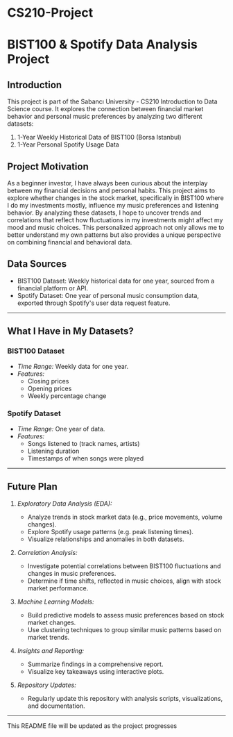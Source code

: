 # CS210-Project

# BIST100 & Spotify Data Analysis Project

## Introduction
This project is part of the Sabancı University - CS210 Introduction to Data Science course. It explores the connection between financial market behavior and personal music preferences by analyzing two different datasets:

1. 1-Year Weekly Historical Data of BIST100 (Borsa Istanbul)  
2. 1-Year Personal Spotify Usage Data

## Project Motivation
As a beginner investor, I have always been curious about the interplay between my financial decisions and personal habits. This project aims to explore whether changes in the stock market, specifically in BIST100 where I do my investments mostly, influence my music preferences and listening behavior. By analyzing these datasets, I hope to uncover trends and correlations that reflect how fluctuations in my investments might affect my mood and music choices. This personalized approach not only allows me to better understand my own patterns but also provides a unique perspective on combining financial and behavioral data.

## Data Sources
- BIST100 Dataset: Weekly historical data for one year, sourced from a financial platform or API.  
- Spotify Dataset: One year of personal music consumption data, exported through Spotify's user data request feature.

---

## What I Have in My Datasets?

### BIST100 Dataset
- *Time Range:* Weekly data for one year.
- *Features:*
  - Closing prices
  - Opening prices
  - Weekly percentage change

### Spotify Dataset
- *Time Range:* One year of data.
- *Features:*
  - Songs listened to (track names, artists)
  - Listening duration
  - Timestamps of when songs were played
  
    

---

## Future Plan

1. *Exploratory Data Analysis (EDA):*
   - Analyze trends in stock market data (e.g., price movements, volume changes).
   - Explore Spotify usage patterns (e.g. peak listening times).
   - Visualize relationships and anomalies in both datasets.

2. *Correlation Analysis:*
   - Investigate potential correlations between BIST100 fluctuations and changes in music preferences.
   - Determine if time shifts, reflected in music choices, align with stock market performance.

3. *Machine Learning Models:*
   - Build predictive models to assess music preferences based on stock market changes.
   - Use clustering techniques to group similar music patterns based on market trends.

4. *Insights and Reporting:*
   - Summarize findings in a comprehensive report.
   - Visualize key takeaways using interactive plots.

5. *Repository Updates:*
   - Regularly update this repository with analysis scripts, visualizations, and documentation.

---

This README file will be updated as the project progresses
